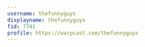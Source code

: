 ```yaml
---
username: thefunnyguys
displayname: thefunnyguys
fid: 7741
profile: https://warpcast.com/thefunnyguys
---
```

